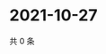 # 2021-10-27

共 0 条

<!-- BEGIN WEIBO -->
<!-- 最后更新时间 Wed Oct 27 2021 01:16:41 GMT+0800 (China Standard Time) -->

<!-- END WEIBO -->
